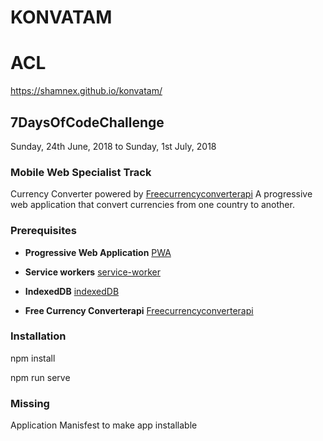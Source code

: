 # KONVATAM
# ACL

https://shamnex.github.io/konvatam/

## 7DaysOfCodeChallenge

Sunday, 24th June, 2018 to Sunday, 1st July, 2018

### Mobile Web Specialist Track

Currency Converter powered by [Freecurrencyconverterapi](https://www.currencyconverterapi.com)
A progressive web application that convert currencies from one country to another.

### Prerequisites

* **Progressive Web Application** [PWA](https://developers.google.com/web/progressive-web-apps/)

* **Service workers** [service-worker](https://developers.google.com/web/fundamentals/primers/service-workers/)

* **IndexedDB** [indexedDB](https://developer.mozilla.org/en-US/docs/Web/API/IndexedDB_API)

* **Free Currency Converterapi** [Freecurrencyconverterapi](https://www.currencyconverterapi.com)

### Installation

npm install

npm run serve

### Missing 

Application Manisfest to make app installable
